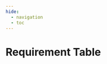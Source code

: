 ```yaml
---
hide:
  - navigation
  - toc
---
```

# Requirement Table

<table id="requirements-table-id" class="mdl-data-table"></table>
<script src="https://cdn.datatables.net/v/dt/jq-3.7.0/jszip-3.10.1/dt-2.2.1/af-2.7.0/b-3.2.0/b-colvis-3.2.0/b-html5-3.2.0/b-print-3.2.0/cr-2.0.4/date-1.5.5/fc-5.0.4/fh-4.0.1/kt-2.12.1/r-3.0.3/rg-1.5.1/rr-1.5.0/sc-2.4.3/sb-1.8.1/sp-2.3.3/sl-3.0.0/sr-1.4.1/datatables.min.js"></script>

<script src="../js/csv-parser.js"></script>
<script>
    window.fetch('../assets/table.csv').then(response => response.text()).then(text => {
        let array = CSVToArray(text).filter(row => {
            const comparison = row.length != 1 || row[0] !== ''
            return comparison;
        });
        // the following code does produce a list of dicts as table data
        // const dictData = array.slice(1).map(row => {
        //     return array[0].reduce((acc, key, i) => {
        //         acc[key] = row[i];
        //         return acc;
        //     }, {});
        // });
        let data = {
            data: array.slice(1),
            columns: array[0].map(x => { return {title: x} }),
            // the following is an alternative when using dict based data
            // data: dictData,
            // columns: array[0].map(x => { return {data: x, title: x} }),
            layout: {
                top1Start: {
                    buttons: [
                        'copy', 'excel',
                        {
                            extend: 'searchPanes',
                            config: {
                                cascadePanes: true
                            }
                        },
                        'colvis'
                    ]
                }
            },
            // required to control which columns shall have a search Pane filter
            // sadly it does not work to disable all and just enable some
            columnDefs: [
                // {
                //     searchPanes: {
                //         show: false
                //     },
                //     targets: '_all'
                // },
                {
                    searchPanes: {
                        show: true
                    },
                    targets: [6,7,10,11]
                },
                {
                    searchPanes: {
                        show: false
                    },
                    targets: [0,1,2,3,4,5,8,9,12,13]
                }
            ],
            // allows to print groupings in the table
            //  but it only looks good if also a sorting is applied properly
            // rowGroup: {
            //     dataSrc: [1, 2]
            // },
            // autoFill: true,  // only relevant if editing
            // altnernative to responsive design:
            // fixedColumns: true,
            // scrollX: true,
            responsive: true,
            colReorder: true,
            rowReorder: true,
            fixedHeader: true,
            keys: true, // allows arrow key navigation and easy cell copy
            select: true  // required for searchPanes
        }
        let table = new DataTable('#requirements-table-id', data);
    });
    
</script>
